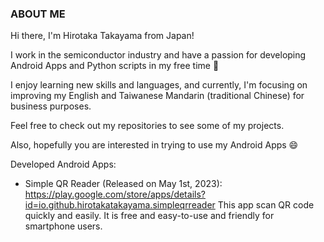 ### ABOUT ME

Hi there, I'm Hirotaka Takayama from Japan! 

I work in the semiconductor industry and have a passion for developing Android Apps and Python scripts in my free time 🌱

I enjoy learning new skills and languages, and currently, I'm focusing on improving my English and Taiwanese Mandarin (traditional Chinese) for business purposes.

Feel free to check out my repositories to see some of my projects. 

Also, hopefully you are interested in trying to use my Android Apps 😄

Developed Android Apps:
- Simple QR Reader (Released on May 1st, 2023): https://play.google.com/store/apps/details?id=io.github.hirotakatakayama.simpleqrreader
This app scan QR code quickly and easily. It is free and easy-to-use and friendly for smartphone users.


